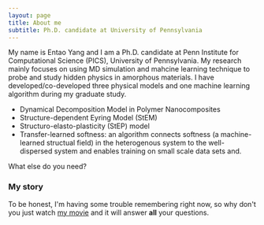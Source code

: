 ```yaml
---
layout: page
title: About me
subtitle: Ph.D. candidate at University of Pennsylvania
---
```


My name is Entao Yang and I am a Ph.D. candidate at Penn Institute for Computational Science (PICS), University of Pennsylvania. My research mainly focuses on using MD simulation and mahcine learning technique to probe and study hidden physics in amorphous materials. I have developed/co-developed three physical models and one machine learning algorithm during my graduate study.

- Dynamical Decomposition Model in Polymer Nanocomposites
- Structure-dependent Eyring Model (StEM)
- Structuro-elasto-plasticity (StEP) model
- Transfer-learned softness: an algorithm connects softness (a machine-learned structual field) in the heterogenous system to the well-dispersed system and enables training on small scale data sets and.

What else do you need?

### My story

To be honest, I'm having some trouble remembering right now, so why don't you just watch [my movie](https://en.wikipedia.org/wiki/The_Princess_Bride_%28film%29) and it will answer **all** your questions.
